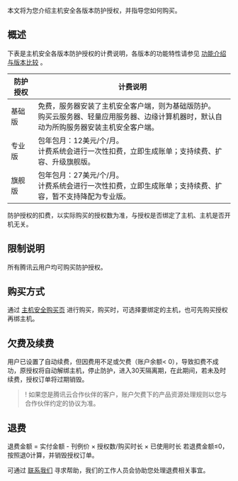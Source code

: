 ﻿本文将为您介绍主机安全各版本防护授权，并指导您如何购买。

## 概述

下表是主机安全各版本防护授权的计费说明，各版本的功能特性请参见 [功能介绍与版本比较](https://intl.cloud.tencent.com/document/product/296/2222) 。

| 防护授权 | 计费说明 |
|---------|---------|
| 基础版 | 免费，服务器安装了主机安全客户端，则为基础版防护。<br>购买云服务器、轻量应用服务器、边缘计算机器时，默认自动为所购服务器安装主机安全客户端。|
|专业版 |包年包月：12美元/个/月。<br>计费系统会进行一次性扣费，立即生成账单；支持续费、扩容、升级旗舰版。|
|旗舰版 |包年包月：27美元/个/月。<br>计费系统会进行一次性扣费，立即生成账单；支持续费、扩容，暂不支持降配为专业版。|

<dx-alert infotype="explain" title="">
防护授权的扣费，以实际购买的授权数为准，与授权是否绑定了主机、主机是否开机无关。
</dx-alert>

## 限制说明
所有腾讯云用户均可购买防护授权。


## 购买方式
通过 [主机安全购买页](https://buy.intl.cloud.tencent.com/yunjing) 进行购买，购买时，可选择要绑定的主机，也可先购买授权再绑主机。


## 欠费及续费
用户已设置了自动续费，但因费用不足或欠费（账户余额< 0），导致扣费不成功，原授权将自动解绑主机，停止防护，进入30天隔离期，在此期间，若未及时续费，授权订单将过期销毁。

>! 如果您是腾讯云合作伙伴的客户，账户欠费下的产品资源处理规则以您与合作伙伴约定的协议为准。

## 退费
退费金额 = 实付金额 - 刊例价 × 授权数/购买时长 × 已使用时长
若退费金额≤0，按照退0计算，并销毁授权订单。

可通过 [联系我们](https://intl.cloud.tencent.com/contact-us) 寻求帮助，我们的工作人员会协助您处理退费相关事宜。


